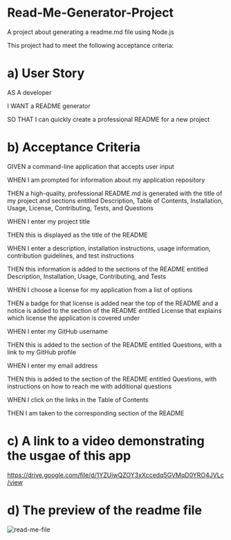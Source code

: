 # Read-Me-Generator-Project

A project about generating a readme.md file using Node.js

This project had to meet the following acceptance criteria:

# a) User Story

AS A developer

I WANT a README generator

SO THAT I can quickly create a professional README for a new project


# b) Acceptance Criteria

GIVEN a command-line application that accepts user input

WHEN I am prompted for information about my application repository

THEN a high-quality, professional README.md is generated with the title of my project and sections entitled Description, Table of Contents, Installation, Usage, License, Contributing, Tests, and Questions

WHEN I enter my project title

THEN this is displayed as the title of the README

WHEN I enter a description, installation instructions, usage information, contribution guidelines, and test instructions

THEN this information is added to the sections of the README entitled Description, Installation, Usage, Contributing, and Tests

WHEN I choose a license for my application from a list of options

THEN a badge for that license is added near the top of the README and a notice is added to the section of the README entitled License that explains which license the application is covered under

WHEN I enter my GitHub username

THEN this is added to the section of the README entitled Questions, with a link to my GitHub profile

WHEN I enter my email address

THEN this is added to the section of the README entitled Questions, with instructions on how to reach me with additional questions

WHEN I click on the links in the Table of Contents

THEN I am taken to the corresponding section of the README


# c) A link to a video demonstrating the usgae of this app

 https://drive.google.com/file/d/1YZUiwQZOY3xXccedq5GVMqD0YRO4JVLc/view
 
 
# d) The preview of the readme file

![read-me-file](https://user-images.githubusercontent.com/108309963/201196863-9434cd57-7019-44cd-a0b7-3328e81f04bb.jpeg)

